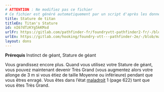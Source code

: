 ```yaml
---
# ATTENTION : Ne modifiez pas ce fichier
# Ce fichier est généré automatiquement par un script d'après les données du module Foundry VTT officiel et de sa traduction
title: Stature de titan
titleEn: Titan's Stature
id: nI67dTzKYg5kKMsd
urlFr: https://gitlab.com/pathfinder-fr/foundryvtt-pathfinder2-fr/-/blob/master/data/feats/nI67dTzKYg5kKMsd.htm
urlEn: https://gitlab.com/hooking/foundry-vtt---pathfinder-2e/-/blob/master/packs/data/feats.db/titan-s-stature.json
layout: dons
---
```

**Prérequis** Instinct de géant, Stature de géant

Vous grandissez encore plus. Quand vous utilisez votre Stature de géant, vous pouvez maintenant devenir Très Grand (vous augmentez alors votre allonge de 3 m si vous étiez de taille Moyenne ou inférieure) pendant que vous êtres enragé. Vous êtes dans l’état [maladroit](../conditions/maladroit.md) 1 (page 622) tant que vous êtes Très Grand.
